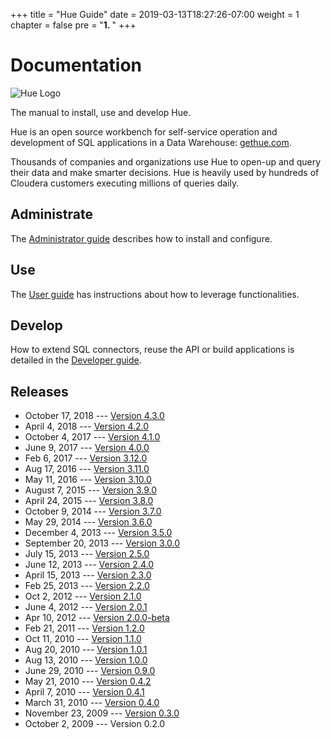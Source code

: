 +++
title = "Hue Guide"
date = 2019-03-13T18:27:26-07:00
weight = 1
chapter = false
pre = "<b>1. </b>"
+++

# Documentation

![Hue Logo](images/hue_logo.png)

The manual to install, use and develop Hue.

Hue is an open source workbench for self-service operation and development of SQL applications
in a Data Warehouse: [gethue.com](http://gethue.com).

Thousands of companies and organizations use Hue to open-up and query their data and make smarter decisions. Hue is heavily
used by hundreds of Cloudera customers executing millions of queries daily.


Administrate
------------
The [Administrator guide](administrator/index.html) describes how to install and configure.

Use
---
The [User guide](user/index.html) has instructions about how to leverage functionalities.

Develop
-------
How to extend SQL connectors, reuse the API or build applications is detailed in the [Developer guide](developer/index.html).

Releases
--------

* October 17, 2018 --- [Version 4.3.0](releases/release-notes-4.3.0.html)
* April 4, 2018 --- [Version 4.2.0](releases/release-notes-4.2.0.html)
* October 4, 2017 --- [Version 4.1.0](releases/release-notes-4.1.0.html)
* June 9, 2017 --- [Version 4.0.0](releases/release-notes-4.0.0.html)
* Feb 6, 2017 --- [Version 3.12.0](releases/release-notes-3.12.0.html)
* Aug 17, 2016 --- [Version 3.11.0](releases/release-notes-3.11.0.html)
* May 11, 2016 --- [Version 3.10.0](releases/release-notes-3.10.0.html)
* August 7, 2015 --- [Version 3.9.0](releases/release-notes-3.9.0.html)
* April 24, 2015 --- [Version 3.8.0](releases/release-notes-3.8.0.html)
* October 9, 2014 --- [Version 3.7.0](releases/release-notes-3.7.0.html)
* May 29, 2014 --- [Version 3.6.0](releases/release-notes-3.6.0.html)
* December 4, 2013 --- [Version 3.5.0](releases/release-notes-3.5.0.html)
* September 20, 2013 --- [Version 3.0.0](releases/release-notes-3.0.0.html)
* July 15, 2013 --- [Version 2.5.0](releases/release-notes-2.5.0.html)
* June 12, 2013 --- [Version 2.4.0](releases/release-notes-2.4.0.html)
* April 15, 2013 --- [Version 2.3.0](releases/release-notes-2.3.0.html)
* Feb 25, 2013 --- [Version 2.2.0](releases/release-notes-2.2.0.html)
* Oct 2, 2012 --- [Version 2.1.0](releases/release-notes-2.1.0.html)
* June 4, 2012 --- [Version 2.0.1](releases/release-notes-2.0.1.html)
* Apr 10, 2012 --- [Version 2.0.0-beta](releases/release-notes-2.0.0-beta.html)
* Feb 21, 2011 --- [Version 1.2.0](releases/release-notes-1.2.0.html)
* Oct 11, 2010 --- [Version 1.1.0](releases/release-notes-1.1.0.html)
* Aug 20, 2010 --- [Version 1.0.1](releases/release-notes-1.0.1.html)
* Aug 13, 2010 --- [Version 1.0.0](releases/release-notes-1.0.0.html)
* June 29, 2010 --- [Version 0.9.0](releases/release-notes-0.9.0.html)
* May 21, 2010 --- [Version 0.4.2](releases/release-notes-0.4.2.html)
* April 7, 2010 --- [Version 0.4.1](releases/release-notes-0.4.1.html)
* March 31, 2010 --- [Version 0.4.0](releases/release-notes-0.4.0.html)
* November 23, 2009 --- [Version 0.3.0](releases/release-notes-0.3.0.html)
* October 2, 2009 --- Version 0.2.0
